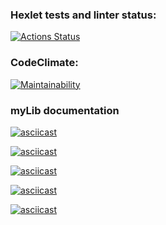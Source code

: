 ### Hexlet tests and linter status:
[![Actions Status](https://github.com/rachmethe/frontend-project-lvl1/workflows/hexlet-check/badge.svg)](https://github.com/rachmethe/frontend-project-lvl1/actions)

### CodeClimate:
[![Maintainability](https://api.codeclimate.com/v1/badges/c528364db4648b926669/maintainability)](https://codeclimate.com/github/rachmethe/frontend-project-lvl1/maintainability)

### myLib documentation
[![asciicast](https://asciinema.org/a/DPgCTftKKpMda6q5S4bLwaNqF.svg)](https://asciinema.org/a/DPgCTftKKpMda6q5S4bLwaNqF)

[![asciicast](https://asciinema.org/a/XRCKp0v1jYHkzlVj6qMtLBjuH.svg)](https://asciinema.org/a/XRCKp0v1jYHkzlVj6qMtLBjuH)

[![asciicast](https://asciinema.org/a/p4G6eYeAc01WvR3PUuDFgyTUj.svg)](https://asciinema.org/a/p4G6eYeAc01WvR3PUuDFgyTUj)

[![asciicast](https://asciinema.org/a/UDj6l25DPtEU0v6MDL9dhWpOK.svg)](https://asciinema.org/a/UDj6l25DPtEU0v6MDL9dhWpOK)

[![asciicast](https://asciinema.org/a/n5gh1OTg0FYf1UlySQFcEDfWy.svg)](https://asciinema.org/a/n5gh1OTg0FYf1UlySQFcEDfWy)